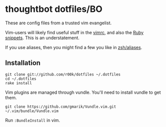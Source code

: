 # thoughtbot dotfiles/BO

These are config files from a trusted vim evangelist.

Vim-users will likely find useful stuff in the [vimrc](vimrc), and also the [Ruby snippets](vim/snippets/ruby.snippets). This is an understatement.

If you use aliases, then you might find a few you like in [zsh/aliases](zsh/aliases).

## Installation

  `git clone git://github.com/r00k/dotfiles ~/.dotfiles`  
  `cd ~/.dotfiles`  
  `rake install`

  Vim plugins are managed through vundle. You'll need to install vundle to get them.

  `git clone https://github.com/gmarik/Vundle.vim.git ~/.vim/bundle/Vundle.vim`  
  
  Run `:BundleInstall` in vim.
  

